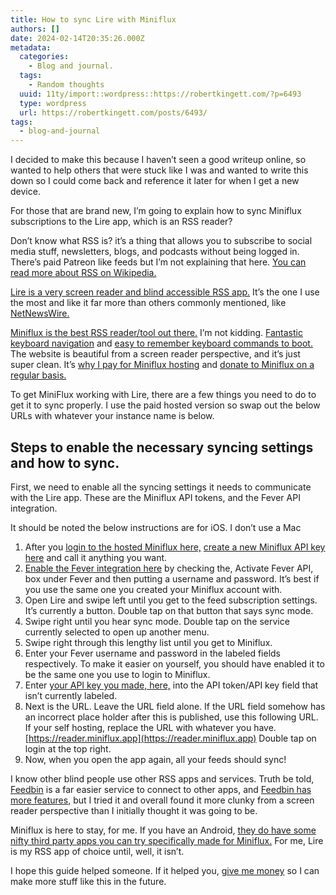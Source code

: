 ```yaml
---
title: How to sync Lire with Miniflux
authors: []
date: 2024-02-14T20:35:26.000Z
metadata:
  categories:
    - Blog and journal.
  tags:
    - Random thoughts
  uuid: 11ty/import::wordpress::https://robertkingett.com/?p=6493
  type: wordpress
  url: https://robertkingett.com/posts/6493/
tags:
  - blog-and-journal
---
```

I decided to make this because I haven’t seen a good writeup online, so wanted to help others that were stuck like I was and wanted to write this down so I could come back and reference it later for when I get a new device.

For those that are brand new, I’m going to explain how to sync Miniflux subscriptions to the Lire app, which is an RSS reader?

Don’t know what RSS is? it’s a thing that allows you to subscribe to social media stuff, newsletters, blogs, and podcasts without being logged in. There’s paid Patreon like feeds but I’m not explaining that here. [You can read more about RSS on Wikipedia.](https://en.wikipedia.org/wiki/RSS)

[Lire is a very screen reader and blind accessible RSS app.](https://lireapp.com/) It’s the one I use the most and like it far more than others commonly mentioned, like [NetNewsWire.](https://netnewswire.com/)

[Miniflux is the best RSS reader/tool out there.](https://miniflux.app/) I’m not kidding. [Fantastic keyboard navigation](https://miniflux.app/opinionated.html) and [easy to remember keyboard commands to boot.](https://miniflux.app/docs/keyboard_shortcuts.html) The website is beautiful from a screen reader perspective, and it’s just super clean. It’s [why I pay for Miniflux hosting](https://miniflux.app/hosting.html) and [donate to Miniflux on a regular basis.](https://miniflux.app/#donations)

To get MiniFlux working with Lire, there are a few things you need to do to get it to sync properly. I use the paid hosted version so swap out the below URLs with whatever your instance name is below.

## Steps to enable the necessary syncing settings and how to sync.

First, we need to enable all the syncing settings it needs to communicate with the Lire app. These are the Miniflux API tokens, and the Fever API integration.

It should be noted the below instructions are for iOS. I don’t use a Mac

1.  After you [login to the hosted Miniflux here,](https://reader.miniflux.app/keys) [create a new Miniflux API key here](https://reader.miniflux.app/keys) and call it anything you want.
2.  [Enable the Fever integration here](https://reader.miniflux.app/integrations) by checking the, Activate Fever API, box under Fever and then putting a username and password. It’s best if you use the same one you created your Miniflux account with.
3.  Open Lire and swipe left until you get to the feed subscription settings. It’s currently a button. Double tap on that button that says sync mode.
4.  Swipe right until you hear sync mode. Double tap on the service currently selected to open up another menu.
5.  Swipe right through this lengthy list until you get to Miniflux.
6.  Enter your Fever username and password in the labeled fields respectively. To make it easier on yourself, you should have enabled it to be the same one you use to login to Miniflux.
7.  Enter [your API key you made, here,](https://reader.miniflux.app/keys) into the API token/API key field that isn’t currently labeled.
8.  Next is the URL. Leave the URL field alone. If the URL field somehow has an incorrect place holder after this is published, use this following URL. If your self hosting, replace the URL with whatever you have. [https://reader.miniflux.app](https://reader.miniflux.app) Double tap on login at the top right.
9.  Now, when you open the app again, all your feeds should sync!

I know other blind people use other RSS apps and services. Truth be told, [Feedbin](https://feedbin.com/about) is a far easier service to connect to other apps, and [Feedbin has more features,](https://feedbin.com/help) but I tried it and overall found it more clunky from a screen reader perspective than I initially thought it was going to be.

Miniflux is here to stay, for me. If you have an Android, [they do have some nifty third party apps you can try specifically made for Miniflux.](https://miniflux.app/docs/apps.html) For me, Lire is my RSS app of choice until, well, it isn’t.

I hope this guide helped someone. If it helped you, [give me money](https://robertkingett.com/donate/) so I can make more stuff like this in the future.